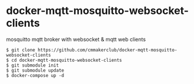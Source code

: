 # docker-mqtt-mosquitto-websocket-clients
mosquitto mqtt broker with websocket &amp; mqtt web clients


    $ git clone https://github.com/cmmakerclub/docker-mqtt-mosquitto-websocket-clients
    $ cd docker-mqtt-mosquitto-websocket-clients
    $ git submodule init
    $ git submodule update
    $ docker-compose up -d
